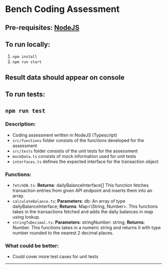 # Bench Coding Assessment
Pre-requisites:
[NodeJS](https://nodejs.org/en/download/)
---
## To run locally:
1. `npm install`
2. `npm run start`

Result data should appear on console
---
## To run tests:
`npm run test`
---

### Description:
- Coding assessment written in NodeJS (Typescript)
- `src/functions` folder consists of the functions developed for the assessment
- `src/tests` folder consists of the unit tests for the assessment
- `mockData.ts` consists of mock information used for unit tests
- `interfaces.ts` defines the expected interface for the transaction object

### Functions:
- `fetchDB.ts`: **Returns**: dailyBalanceInterface[]
 This function fetches transaction entries from given API endpoint and inserts them into an array.
- `calculateBalance.ts`: **Parameters**: db: An array of type dailyBalanceInterface; **Returns**: Map\<\String, Number>. 
This functions takes in the transactions fetched and adds the daily balances in map using lookup. 
- `stringToDecimal.ts`: **Parameters**: stringNumber: string; **Returns**: Number.
This functions takes in a numeric string and returns it with type number rounded to the nearest 2 decimal places.

### What could be better:
- Could cover more test cases for unit tests

---
